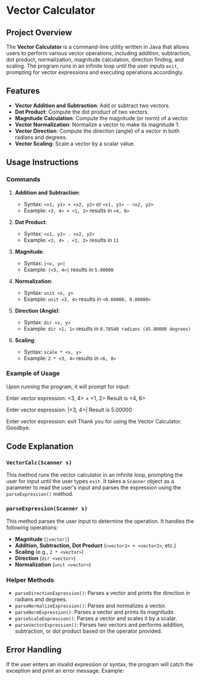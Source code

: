 # Vector Calculator

## Project Overview
The **Vector Calculator** is a command-line utility written in Java that allows users to perform various vector operations, including addition, subtraction, dot product, normalization, magnitude calculation, direction finding, and scaling. The program runs in an infinite loop until the user inputs `exit`, prompting for vector expressions and executing operations accordingly.

## Features
- **Vector Addition and Subtraction**: Add or subtract two vectors.
- **Dot Product**: Compute the dot product of two vectors.
- **Magnitude Calculation**: Compute the magnitude (or norm) of a vector.
- **Vector Normalization**: Normalize a vector to make its magnitude 1.
- **Vector Direction**: Compute the direction (angle) of a vector in both radians and degrees.
- **Vector Scaling**: Scale a vector by a scalar value.

## Usage Instructions

### Commands
1. **Addition and Subtraction**: 
   - Syntax: `<x1, y1> + <x2, y2>` or `<x1, y1> - <x2, y2>`
   - Example: `<3, 4> + <1, 2>` results in `<4, 6>`
   
2. **Dot Product**:
   - Syntax: `<x1, y1> . <x2, y2>`
   - Example: `<3, 4> . <1, 2>` results in `11`
   
3. **Magnitude**:
   - Syntax: `|<x, y>|`
   - Example: `|<3, 4>|` results in `5.00000`
   
4. **Normalization**:
   - Syntax: `unit <x, y>`
   - Example: `unit <3, 4>` results in `<0.60000, 0.80000>`
   
5. **Direction (Angle)**:
   - Syntax: `dir <x, y>`
   - Example: `dir <1, 1>` results in `0.78540 radians (45.00000 degrees)`
   
6. **Scaling**:
   - Syntax: `scale * <x, y>`
   - Example: `2 * <3, 4>` results in `<6, 8>`

### Example of Usage
Upon running the program, it will prompt for input:

Enter vector expression: <3, 4> + <1, 2> Result is <4, 6>

Enter vector expression: |<3, 4>| Result is 5.00000

Enter vector expression: exit Thank you for using the Vector Calculator. Goodbye.



## Code Explanation

### `VectorCalc(Scanner s)`
This method runs the vector calculator in an infinite loop, prompting the user for input until the user types `exit`. It takes a `Scanner` object as a parameter to read the user's input and parses the expression using the `parseExpression()` method.

### `parseExpression(Scanner s)`
This method parses the user input to determine the operation. It handles the following operations:
- **Magnitude** (`|vector|`)
- **Addition, Subtraction, Dot Product** (`<vector1> + <vector2>`, etc.)
- **Scaling** (e.g., `2 * <vector>`)
- **Direction** (`dir <vector>`)
- **Normalization** (`unit <vector>`)

### Helper Methods
- `parseDirectionExpression()`: Parses a vector and prints the direction in radians and degrees.
- `parseNormalizeExpression()`: Parses and normalizes a vector.
- `parseNormExpression()`: Parses a vector and prints its magnitude.
- `parseScaleExpression()`: Parses a vector and scales it by a scalar.
- `parseVectorExpression()`: Parses two vectors and performs addition, subtraction, or dot product based on the operator provided.


## Error Handling
If the user enters an invalid expression or syntax, the program will catch the exception and print an error message. Example:

